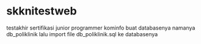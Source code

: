 # skknitestweb
testakhir sertifikasi junior programmer kominfo
buat databasenya namanya db_poliklinik lalu import file db_poliklinik.sql ke databasenya
